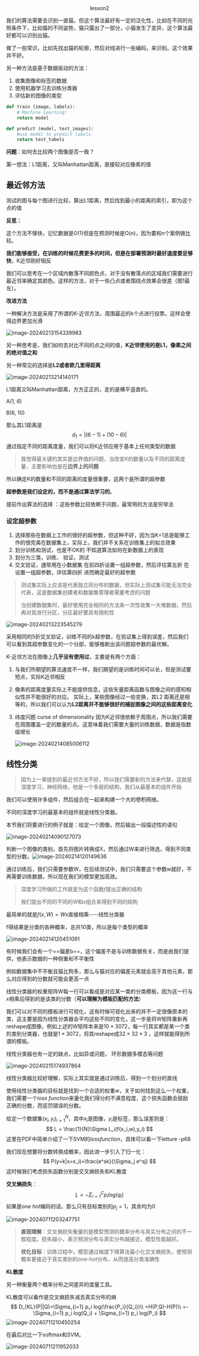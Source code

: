 <center>lesson2</center>

我们的算法需要去识别一直猫，但这个算法最好有一定的泛化性，比如在不同的光照条件下，比如猫的不同姿势，猫只露出了一部分，小猫发生了变异，这个算法最好都可以识别出猫。

做了一些常识，比如先找出猫的轮廓，然后对线进行一些编码，来识别。这个效果并不好。



另一种方法是基于数据驱动的方法：

1. 收集图像和标签的数据
2. 使用机器学习去训练分类器
3. 评估新的图像的类型

```python
def train (image, labels):
    # Machine Learning!
    return model

def predict (model, test_images):
    #use model to predict labels
    return test_tabels
```

**问题**：如何去比较两个图像是否一致？

第一想法：L1距离，又叫Manhattan距离，直接较对应像素的值



## 最近邻方法

测试的图与每个图进行比较，算出L1距离，然后找到最小的距离的索引，即为这个点的值

**反思：**

这个方法不够快，记忆数据是O(1)但是在预测时候是O(n)，因为要和n个案例做比较。

**我们能够接受，在训练的时候花费更多的时间，但是在部署预测时最好速度要足够快**，K近邻刚好相反

我们可以思考在一个区域内散落不同颜色点，对于没有散落点的区域我们需要进行最近邻来确定其颜色。这样的方法，对于一些凸点或者围绕点效果会很差（图1最左）。



**改进方法**

一种解决方法是采用了所谓的K-近邻方法，周围最近的k个点进行投票。这样会使得边界更加光滑

![image-20240213154339983](图片\1.png)

另一种思考是，我们如何去对比不同的点之间的值，**K近邻使用的是L1，像素之间的绝对值之和**

 另一种常见的选择是**L2或者欧几里得距离**

![image-20240213214140171](图片\2.png)

L1距离又叫Manhattan距离，方方正正的，走的是横平竖直的。

A(1, 6)

B(6, 10)

那么其L1距离是
$$
d_1 = |(6-1) + (10 - 6)|
$$
通过指定不同的距离度量，我们可以将K近邻应用于基本上任何类型的数据

> 我觉得最关键的其实是边界值的问题，当改变K的数量以及不同的距离度量，主要影响也是在**边界上的问题**

所以确定K的数量和不同的距离的度量很重要，这两个是所谓的超参数

**超参数是我们设定的，而不是通过算法学习的**。

提前作出算法的选择 ：这些参数比较依赖于问题，最常用的方法是穷举法

### 设定超参数

1. 选择那些在数据上工作的很好的超参数，但这种不好，因为当K=1总是能够工作的很完美在数据集上，实际上，我们并不关系在训练集上的拟合效果
2. 划分训练和测试，也是不OK的 不知道算法如何在新数据上的表现
3. 划分为三类，训练、 验证，测试
4. 交叉验证，通常用在小数据集
   在前四折设置一组超参数，然后评估第五折
   在设置一组超参数，评估第四折
   进而确定最好的超参数

> 测试集实际上应该是代表独立同分布的数据，但实际上测试集可能无法完全代表，这是数据集创建者和数据集管理者需要考虑的问题
>
> 当创建数据集时，最好使用完全相同的方法来一次性收集一大堆数据，然后再对其进行分区，分区最好要具有随机性

![image-20240213223545279](图片\3.png)

采用相同的5折交叉验证，训练不同的k超参数，在验证集上得到误差，然后我们可以看到其超参数变化的一个分部，能够推断出该问题超参数的最优解。



K-近邻方法在图像上**几乎没有使用过**，主要是有两个方面：

1. 与我们所期望的算法速度不一样，我们期望的是训练时间可以长，但是测试要短点，实际K近邻相反
2. 像素的距离度量实际上不能提供信息，这些矢量距离函数与图像之间的感知相似性并不能很好的对应。
   实际上，某些图像经过一些变换，其L2 距离还是相等的，所以我们可以认为**L2距离并不能够很好的捕捉图像之间的这些距离变化**
3. 纬度问题 curse of dimensionality
   因为K近邻很依赖于周围点，所以我们需要在周围覆盖一定的数量的点。这意味着我们需要大量的训练数据，数据是指数级增长

   ![image-20240214085006112](图片\4.png)



## 线性分类

> 因为上一章提到的最近邻方法不好，所以我们需要新的方法来代替，这就是深度学习，神经网络，他是一个多层的结构，我们从最基本的组件开始

我们可以使用许多组件，然后组合在一起来构建一个大的卷积网络。

不同的深度学习的最基本的组件就是线性分类器。

本节我们将要进行的例子就是：给定一个图像，然后输出一段描述性的语句

![image-20240214090127073](图片\5.png)

 判断一个图像的类别，首先将图片转换成X，然后通过W来进行筛选，得到不同类型的分数。![image-20240214120149636](图片\6.png)

通过训练后，我们只需要参数W，在后续测试中，我们只需要这个参数w就好，不再需要训练数据，所以现在我们的模型更加高效。

> 深度学习所做的工作就是为这个函数$f$提出正确的结构
>
> 我们提出不同的不同的$W$和$x$组合来得到不同的结构

最简单的就是$f(x,W) = Wx$直接相乘----线性分类器

f得结果是分类的各种概率，总共10类，所以是每个类型的概率

![image-20240214120451091](图片\7.png)

有时候我们会有一个==偏差b==，这个偏差不是与训练数据有关，而是由我们提供，他表示数据的一种侧重和不平衡性

例如数据集中不平衡且猫比狗多，那么与猫对应的偏差元素就会高于其他元素，那么对应得到的分数就可能会更高一点



线性分类器的权重矩阵W每一行可以看成是对应某一类的分类模板，因为这一行与x相乘后得到的是该类的分数（**可以理解为模板匹配的方法**）

我们可以对不同的模板进行可视化，这有时候可视化出来的并不一定很像原本的类，这主要是因为线性分类器会平均这些不同的变化，这一步是将W矩阵重新再reshape成图像，例如上述的W矩阵本来是$10\times3072$，每一行其实都是某一个类的类别分类器，也就是$1×3072$，将其reshape成$32 \times 32\times 3$ ，这样就能得到所谓的模板。

线性分类器也有一定的缺点，比如异或问题， 环形数据多模态等问题

![image-20240215174937864](图片\8.png)

线性分类器比较好理解，实际上其实就是通过训练后，得到一个划分的直线



使用线性分类器的目标就是找到一个合适的权重$w$，关于如何找到这么一个权重，我们需要一个$loss\ function$来量化我们得分的不满意程度，这个损失函数会鼓励正确的分数，而惩罚错误的分数。

给定一个数据集${(x_i,y_i)}_{i=1}^{N}$，其中$x_i$是图像，$y_i$是标签，那么误差则是：
$$
L = \frac{1}{N}\Sigma L_i(f(x_i,w),y_i)
$$
这里在PDF中简单介绍了一下SVM的$loss function$，具体可以看一下letture -p68

我们现在想要将分数转换成概率，因此进一步引入了归一化：
$$
P(y=k|x=x_i)=\frac{e^sk}{\Sigma_j e^sj}
$$
这时候我们考虑损失函数分别是交叉熵损失和KL散度

**交叉熵损失**：
$$
L=-\Sigma_{i=1}^C p_i log(q_i)
$$
如果是$one\ hot$编码的话，那么只有目标类别的$p_j=1$，其余均为0

![image-20240711203247751](图片/9.png)

> **直观理解**：交叉熵损失衡量的是模型预测的概率分布与真实分布之间的不一致程度。损失越小，表示预测分布与真实分布越接近，模型性能越好。
>
> **优化目标**：训练过程中，模型通过梯度下降算法最小化交叉熵损失，使预测概率更接近于真实类别的one-hot分布，从而提高分类准确性

**KL散度**

另一种衡量两个概率分布之间差异的度量工具。

KL散度可以看作是交叉熵损失减去真实分布的熵
$$
D_{KL}(P||Q)=\Sigma_{i=1} p_i log(\frac{P_i}{Q_i})\\
=H(P,Q)-H(P)\\
=-\Sigma_{i=1} p_i log(Q_i) + \Sigma_{i=1} p_i log(P_i)
$$
![image-20240711210450254](图片\10.png)

在最后对比一下softmax和SVM。

![image-20240711211952033](图片\11.png)
